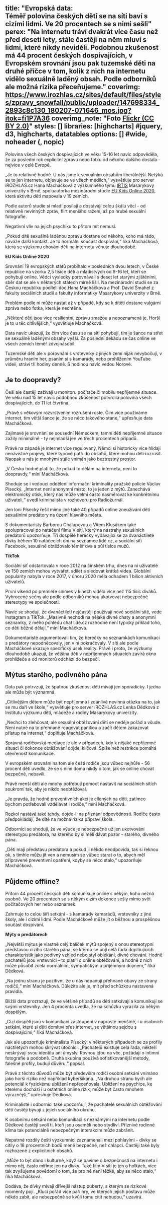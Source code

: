 title: "Evropská data:<br>Téměř polovina českých dětí se na síti baví s cizími lidmi. Ve 20 procentech se s nimi sešli"
perex: "Na internetu tráví dvakrát více času než před deseti lety, stále častěji na něm mluví s lidmi, které nikdy neviděli. Podobnou zkušenost má 44 procent českých dospívajících, v Evropském srovnání jsou pak tuzemské děti na druhé příčce v tom, kolik z nich na internetu vidělo sexuálně laděný obsah. Podle odborníků ale možná rizika přeceňujeme."
coverimg: https://www.irozhlas.cz/sites/default/files/styles/zpravy_snowfall/public/uploader/147698334_2893c8c130_180207-071646_mos.jpg?itok=fi1P7A36
coverimg_note: "Foto <a href='https://ctk.cz'>Flickr (CC BY 2.0)</a>"
styles: []
libraries: [highcharts] #jquery, d3, highcharts, datatables
options: [] #wide, noheader (, nopic)
---
Polovina všech českých dospívajících ve věku 15-16 let navíc odpověděla, že za poslední rok explicitní zprávu nebo fotku od někoho dalšího dostala - nejvíce v celé Evropě. 

„Je to relativně hodně. U nás jsme k sexuálním obsahům liberálnější. Netýká se to jen internetu, objevuje se ve všech médiích,“ vysvětluje pro server iROZHLAS.cz Hana Macháčková z výzkumného týmu [IRTIS](https://irtis.muni.cz/) Masarykovy univerzity v Brně, spoluautorka mezinárodní studie [EU Kids Online 2020](https://irtis.muni.cz/news/eu-kids-online-2020-report), která aktivitu dětí mapovala v 19 zemích. 

<wide>
<div id="sexzpravy", class="vysoky">
</div>
</wide>

Podle autorů studie si mladí posílají a dostávají celou škálu věcí - od relativně nevinných zpráv, flirt menšího ražení, až po hrubé sexuální fotografie. 

Negativní vliv na jejich psychiku to přitom mít nemusí. 

„Pokud dítě sexuálně laděnou zprávu dostane od někoho, koho má rádo, naváže další kontakt. Je to normální součást dospívání,“ říká Macháčková, která se výzkumu chování dětí na internetu věnuje dlouhodobě. 

<right>
	<p>
	<b>EU Kids Online 2020</b>
	</p><p>
	Srovnání 19 evropských států probíhalo v posledních dvou letech, v České republice na vzorku 2,5 tisíce dětí a mladistvých od 9-16 let, kteří se pohybují online. Vědci výsledky porovnávali s deset let starými zjištěními, sběr dat se ale v některých státech mírně lišil. Na mezinárodní studii se za Českou republiku podíleli doc.Hana Macháčkova a Prof. David Šmahel z fakulty sociálních studií a fakulty informatiky Masarykovy univerzity v Brně. 
	</p>
</right>

Problém podle ní může nastat až v případě, kdy se k dítěti dostane vulgární zpráva nebo fotka, která je nechtěná.

„Některé děti jsou více resilientní, zprávu smažou a nepoznamená je. Horší je to u těc citlivějších,“ vysvětluje Macháčková.

Data navíc ukazují, že čím více času se na síti pohybují, tím je šance na střet se sexuálně laděnými obsahy vyšší. Za poslední dekádu se čas online ve všech zemích téměř zdvojnásobil. 

Tuzemské děti ale v porovnání s vrstevníky z jiných zemí nijak nevybočují, v průměru hraním her, psaním si s kamarády, nebo prohlížením YouTube videií, stráví tři hodiny denně. S hodinou navíc vedou Norové.

## Je to doopravdy? 

Češi ale častěji zažívají u monitoru počítače či mobilu nepříjemné situace. Ve věku nad 15 let navíc podobnou zkušenost potvrdila polovina všech dospívajících, do 11 let čtvrtina.

„Právě s věkovým rozvrstvením rozrušení roste. Čím více používáme internet, tím větší šance je, že se něco takového stane,“ upřesňuje data Macháčková.

Zajímavé je srovnání se sousední Německem, tamní děti nepříjemné situace zažily minimálně - ty nejmladší jen ve třech procentech případů.

Právě na západě je internet více regulovaný, Němci si historicky více hlídají nenávistné projevy, které typově patří do obsahů, které mohou děti rozrušit. Naopak u nás je mnohými stále vnímán jako beztrestný prostor. 

„V Česku hodně platí to, že pokud to dělám na internetu, není to doopravdy,“ míní Macháčková.

<wide>
<div id="negative", class="vysoky">
</div>
</wide>

Shoduje se i vedoucí oddělení informační kriminality pražské policie Václav Písecký. „Internet není anonymní místo, to je jeden z mýtů. Zanechává elektronický otisk, který nás může velmi často nasměrovat ke konkrétnímu uživateli,“ uvedl kriminalista v rozhovoru pro Radiožurnál.

Jen loni Písecký řešil mimo jiné také 40 případů online zneužívání dětí sexuálními predátory na území hlavního města.

S dokumentaristy Barborou Chalupovou a Vítem Klusákem také spolupracoval po natáčení filmu V síti, který na nástrahy sexuálních predátorů upozorňuje. Tři dospělé herečky vydávající se za dvanáctileté dívky během 10 natáčecích dní na seznamce lidé.cz, a sociální síťi Facebook, sexuálně obtěžovalo téměř dva a půl tisíce mužů.

<left>
	<p>
	<b>TikTok</b>
	</p><p>
	Sociální síť odstartovala v roce 2012 na čínském trhu, dnes na ni uživatelé ve 150 zemích mohou vytvářet, sdílet a sledovat krátká videa. Globální popularity nabyla v roce 2017, v únoru 2020 měla odhadem 1 bilion aktivních uživatelů. 
	</p>
</left>

První víkend po premiéře snímek v kinech vidělo více než 115 tisíc diváků. Vyhrocené scény ale podle odborníků mohou ukotvovat nebezpečné stereotypy ve společnosti. 

Navíc se shodují, že dvanáctiletí nejčastěji používají nové sociální sítě, vede Instagram a TikTok. „Masivně nechodí na nějaké divné chaty a anonymní seznamky, z mého pohledu chat lidé.cz rozhodně není typický příklad toho, co děti běžně dělají,“ míní Macháčková. 

Dokumentaristé argumentovali tím, že herečky na seznamkách komunikaci s predátory nepodněcovaly, jen v ní pokračovaly. V síti ale podle Macháčkové ukazuje specifický úsek reality. Právě i proto, že výzkumy dlouhodobě ukazují, že většina dětí v nepříjemných situacích zavírá okno prohlížeče a od monitorů odchází do bezpečí. 

##  Mýtus starého, podivného pána

Data pak potrvzují, že špatnou zkušenost děti mívají jen sporadicky. I jedna ale může být významná. 

„Citlivějším dětem může být nepříjemná i zdánlivě nevinná otázka na to, jak se mu daří ve škole,“ vysvětluje pro server iROZHLAS.cz Lenka Dědková z Institutu výzkumu dětí, mládeže a rodiny Masarykovy univerzity.

<wide>
<div id="frekvence", class="vysoky">
</div>
</wide>

„Nechci to zlehčovat, ale sexuální obtěžování dětí se neděje pořád a všude. Není nutné na to přehnaně reagovat panikou a začít dětem zakazovat přístup na internet,“ doplňuje Macháčková.

Správná rodičovská mediace je ale v případech, kdy k nějaké nepříjemné situaci či dokonce obtěžování dojde, klíčová. Spíše než restrikce pomáhá otevřenost komunikace. 

V evropském srovnání na tom ale čeští rodiče jsou vůbec nejhůře - 56 procent dětí uvedlo, že se s nimi doma nikdy o tom, jak se online chovat bezpečně, nebavili.

Právě menší děti ale mnohy potřebují pomoct nastavit na sociálních sítích soukromí tak, aby je nikdo neobtěžoval. 

„Je pravda, že hodně preventivních akcí je cílených na děti, zatímco bychom potřebovali vzdělávat i rodiče,“ míní Macháčková.

<wide>
<div id="rodice", class="vysoky">
</div>
</wide>

Rozkol nastává také tehdy, dojde-li na přiznání odpovědnosti. Rodiče často předpokládájí, že dítě na možná rizika připraví škola. 

Odborníci se shodují, že ve výuce je nebezpečné už jen ukotvování stereotypu predátora, na kterého by si měli dávat pozor - starého, divného pána. 

„Děti mají představu predátora a pokud ji někdo neodpovídá, tak si řeknou ok, s tímhle můžu jít ven a nemusím se vůbec starat o to, abych měl připravené preventivní opatření, kdyby se něco stalo,“ upozorňuje Macháčková.

## Půjdeme offline?

Přitom 44 procent českých dětí komunikuje online s někým, koho nezná osobně. Ve 20 procentech se s někým cizím dokonce sešly mimo svět počítačových her nebo seznamek. 

Zahrnuje to celou šíři setkání - s kamarády kamarádů, vrstevníky z jiné školy, ale i cizími lidmi. Podle Macháčkové může jít o běžnou a prospěšnou součást dospívání.

<left>
	<p>
	<b>Mýty o predátorech</b>
	</p><p>
	„Největší mýtus je vlastně celý balíček mýtů spojený s onou stereotypní představou cizího starého pána, se kterou se pojí celá řada doplňujících charakteristik jako podivný vzhled nebo styl oblékání, divné chování. Hodně pachatelů jsou vrstevníci – to platí i o online obtěžování, a hodně z nich může působit zcela normálním, sympatickým a příjemným dojmem,“ říká Dědková.
	</p>
</left>

„Na jednu stranu je pozitivní, že u nás nepanují přehnané obavy ze strany rodičů,“ míní Macháčková. Důležité ale je, mít před schůzkou nastavená pravidla.

Bližší data prozrazují, že ve většině případů se děti setkávají a komunikují se svými vrstevníky. Jen 4 procenta uvedla, že na schůzku vyrazila za někým dospělým. 

„Cizí dospělí jsou v komunikaci zastoupeni v naprosté menšině, i u osobních setkání, které si děti domluví přes internet, se většinou sejdou s dospívajícími,“ říká Macháčková.

Jak ale upozorňuje kriminalista Písecký, v některých případech se za profily náctiletých mohou skrývat útočníci. „Pachatelů existuje celá řada, někteří neskrývají svou identitu ani úmysly. Rovnou jdou na věc, požádají o intimní fotografie a podobně. Druhá skupina používá sofistikovanější metody, falešné profily, budují důvěru,“ popsal.

<wide>
<div id="setkani", class="vysoky">
</div>
</wide>

Právě z těchto důvodů může být především rodiči osobní setkání vnímáno jako horší riziko než například kyberšikana. „Na druhou stranu bych ale potenciál k fyzickému ublížení nepřeceňovala. Ublížení na psychice, ke kterému dochází i u ostatních online rizik, může být často mnohem výraznější,“ upřesňuje Dědková.

Kriminalisté i odborníci také upozorňují, že pachatelé sexuálních obtěžování dětí častěji bývají z jejich sociálního okruhu.

K osobnímu setkání nebo komunikaci s neznámými na internetu podle Dědkové častěji svolí ti, kteří jsou osamělí nebo stydliví. Příznivé rodinné klima tak potenciálně nebezpečným interakcím může zabránit.

Nepatrné rozdíly čeští výzkumníci zaznamenali mezi pohlavími - dívky se cítily o 18 procentních bodů méně bezpečně, než chlapci. Častěji také byly rozhozené z explicitních obsahů. 

„Může to být dáno i kulturně, když se bavíme o bezpečnosti na internetu i mimo něj, často míříme jen na dívky. Také film V síti je jen o holkách, více tak zvyšujeme povědomí o tom, že pro ně není těžké, aby se něco stalo,“ říká Macháčková. 

Dodáva, že dívky mívají dřívejší nástup puberty, s kterým se rizikové momenty pojí. „Kluci pořád více paří hry, ve kterých jejich postavu může někdo zabít, ale nebezpečně se kvůli tomu cítit nebudou,“ uzavírá.